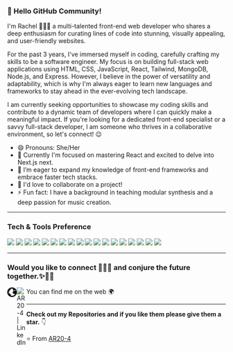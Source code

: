 ### 👋 Hello GitHub Community! 

I'm Rachel 🙋🏼‍♀️ a multi-talented front-end web developer who shares a deep enthusiasm for curating lines of code into stunning, visually appealing, and user-friendly websites.

For the past 3 years, I've immersed myself in coding, carefully crafting my skills to be a software engineer. My focus is on building full-stack web applications using HTML, CSS, JavaScript, React, Tailwind, MongoDB, Node.js, and Express. However, I believe in the power of versatility and adaptability, which is why I'm always eager to learn new languages and frameworks to stay ahead in the ever-evolving tech landscape.

I am currently seeking opportunities to showcase my coding skills and contribute to a dynamic team of developers where I can quickly make a meaningful impact. If you're looking for a dedicated front-end specialist or a savvy full-stack developer, I am someone who thrives in a collaborative environment, so let's connect! :wink:

- 😄 Pronouns: She/Her 
- 🔭 Currently I'm focused on mastering React and excited to delve into Next.js next.
- 🌱 I’m eager to expand my knowledge of front-end frameworks and embrace faster tech stacks.
- 👯 I'd love to collaborate on a project!
- ⚡ Fun fact: I have a background in teaching modular synthesis and a deep passion for music creation.
 ---
### Tech & Tools Preference

<img src = "https://img.shields.io/badge/-HTML5-E34F26?style=flat&logo=html5&logoColor=white"> <img src = "https://img.shields.io/badge/-CSS3-1572B6?style=flat&logo=css3&logoColor=white">
<img src="https://img.shields.io/badge/-Bootstrap-563D7C?style=flat&logo=bootstrap&logoColor=white">
<img src="https://img.shields.io/badge/-JavaScript-eed718?style=flat&logo=javascript&logoColor=ffffff">
<img src="https://img.shields.io/badge/-Sass-cc6699?style=flat&logo=sass&logoColor=ffffff">
<img src="https://img.shields.io/badge/-React-000000?style=flat&logo=react&logoColor=00c8ff">
<img src="https://img.shields.io/badge/-MongoDB-4DB33D?style=flat&logo=mongodb&logoColor=FFFFFF">
<img src="https://img.shields.io/badge/-GraphQL-e535ab?style=flat&logo=graphql&logoColor=FFFFFF">
<img src="https://img.shields.io/badge/-MySQL-F29111?style=flat&logo=mysql&logoColor=FFFFFF">
<img src="https://img.shields.io/badge/-Express.js-787878?style=flat">
<img src="https://img.shields.io/badge/-Node.js-3C873A?style=flat&logo=Node.js&logoColor=white">
<img src="https://img.shields.io/badge/-Firebase-FFA611?style=flat&logo=firebase&logoColor=FFFFFF">
<img src="https://img.shields.io/badge/-Progressive Web Apps-5A0FC8?style=flat">
<img src="http://img.shields.io/badge/-Git-F1502F?style=flat&logo=git&logoColor=FFFFFF">
<img src="http://img.shields.io/badge/-Github-000000?style=flat&logo=github&logoColor=FFFFFF">
<img src="http://img.shields.io/badge/-VS%20Code-007ACC?style=flat&logo=visual%20studio%20code&logoColor=white">
<img src="http://img.shields.io/badge/-Heroku-430098?style=flat&logo=heroku&logoColor=white">
<img src="http://img.shields.io/badge/-Vercel-black?style=flat&logo=vercel&logoColor=white">

---
<!---
![GitHub stats](https://github-readme-stats.vercel.app/api?username=AR20-4&show_icons=true&theme=radical)
--->

### Would you like to connect 👩🏼‍💻 and conjure the future together.✨✌🏼

[<img align="left" alt="AR20-4" width="22px" src="https://raw.githubusercontent.com/iconic/open-iconic/master/svg/globe.svg" />][website]
[<img align="left" alt="AR20-4 | LinkedIn" width="22px" src="https://cdn.jsdelivr.net/npm/simple-icons@v3/icons/linkedin.svg" />][linkedin]
You can find me on the web 🌍
<br/>

[website]: https://HireRachel.dev/
[linkedin]: https://www.linkedin.com/in/hirerachelglasgow/

---
**Check out my Repositories and if you like them please give them a star.** 👇

:star: From [AR20-4](https://github.com/AR20-4)


